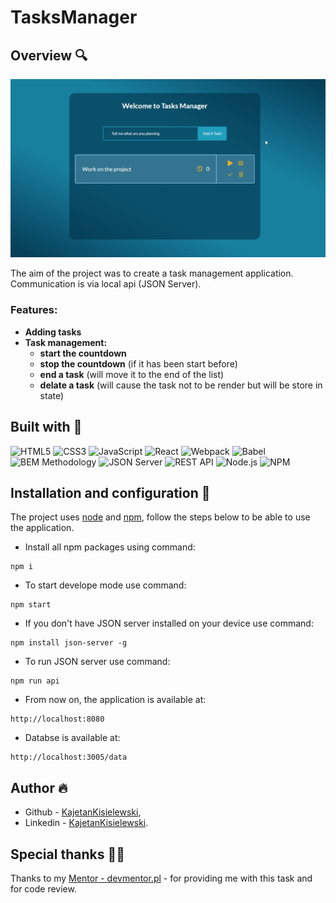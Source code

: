 # TasksManager

## Overview 🔍

![](./src/img/Animation.gif)

The aim of the project was to create a task management application. Communication is via local api (JSON Server).

### Features:

- **Adding tasks**
- **Task management:**
    - **start the countdown**
    - **stop the countdown**  (if it has been start before)
    - **end a task** (will move it to the end of the list)
    - **delate a task** (will cause the task not to be render but will be store in state)


## Built with 🔧

![HTML5](https://img.shields.io/badge/HTML5-E34F26?style=for-the-badge&logo=html5&logoColor=white)
![CSS3](https://img.shields.io/badge/CSS3-1572B6?style=for-the-badge&logo=css3&logoColor=white)
![JavaScript](https://img.shields.io/badge/JavaScript-323330?style=for-the-badge&logo=javascript&logoColor=F7DF1E)
![React](https://img.shields.io/badge/React-20232A?style=for-the-badge&logo=react&logoColor=61DAFB)
![Webpack](https://img.shields.io/badge/Webpack-8DD6F9?style=for-the-badge&logo=Webpack&logoColor=white)
![Babel](https://img.shields.io/badge/Babel-F9DC3E?style=for-the-badge&logo=babel&logoColor=white)
![BEM Methodology](https://img.shields.io/badge/BEM%20Methodology-29BDfD?style=for-the-badge&logo=BEM&logoColor=white)
![JSON Server](https://img.shields.io/badge/JSON%20Server-6f736d?style=for-the-badge&logo=JSON&logoColor=white)
![REST API](https://img.shields.io/badge/REST%20API-4f736d?style=for-the-badge&logoColor=white)
![Node.js](https://img.shields.io/badge/Node.JS-339933?style=for-the-badge&logo=Node.js&logoColor=white)
![NPM](https://img.shields.io/badge/NPM-CB3837?style=for-the-badge&logo=npm&logoColor=white)

## Installation and configuration 💾

The project uses [node](https://nodejs.org/en/) and [npm](https://www.npmjs.com/), follow the steps below to be able to use the application.

- Install all npm packages using command:
````
npm i
````

- To start develope mode use command:

````
npm start
````
- If you don't have JSON server installed on your device use command:
````
npm install json-server -g
````

- To run JSON server use command:
````
npm run api
````

- From now on, the application is available at:

````
http://localhost:8080
````

* Databse is available at:
````
http://localhost:3005/data
````

## Author 🔥
* Github - [KajetanKisielewski](https://github.com/KajetanKisielewski),
* Linkedin - [KajetanKisielewski](https://www.linkedin.com/in/kajetan-kisielewski-157b60208/).

## Special thanks 🙏🏻
Thanks to my [Mentor - devmentor.pl](https://devmentor.pl/) - for providing me with this task and for code review.
